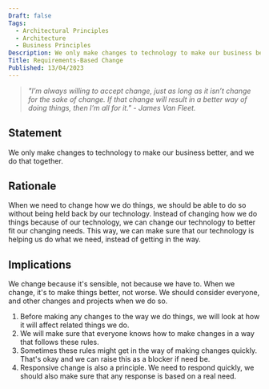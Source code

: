 ```yaml
---
Draft: false
Tags:
  - Architectural Principles
  - Architecture
  - Business Principles
Description: We only make changes to technology to make our business better, and we do that together.
Title: Requirements-Based Change
Published: 13/04/2023
---
```


> *"I’m always willing to accept change, just as long as it isn’t change for the sake of change. If that change will result in a better way of doing things, then I’m all for it." - James Van Fleet.*

## Statement

We only make changes to technology to make our business better, and we do that together.

## Rationale

When we need to change how we do things, we should be able to do so without being held back by our technology. Instead of changing how we do things because of our technology, we can change our technology to better fit our changing needs. This way, we can make sure that our technology is helping us do what we need, instead of getting in the way.

## Implications

We change because it's sensible, not because we have to. When we change, it's to make things better, not worse. We should consider everyone, and other changes and projects when we do so.

1. Before making any changes to the way we do things, we will look at how it will affect related things we do.
2. We will make sure that everyone knows how to make changes in a way that follows these rules.
3. Sometimes these rules might get in the way of making changes quickly. That's okay and we can raise this as a blocker if need be.
4. Responsive change is also a principle. We need to respond quickly, we should also make sure that any response is based on a real need.
